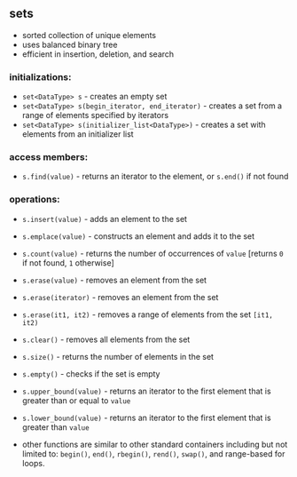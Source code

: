 ## sets

- sorted collection of unique elements
- uses balanced binary tree
- efficient in insertion, deletion, and search


### initializations:

- `set<DataType> s` - creates an empty set
- `set<DataType> s(begin_iterator, end_iterator)` - creates a set from a range of elements specified by iterators
- `set<DataType> s(initializer_list<DataType>)` - creates a set with elements from an initializer list


### access members:

- `s.find(value)` - returns an iterator to the element, or `s.end()` if not found


### operations:

- `s.insert(value)` - adds an element to the set
- `s.emplace(value)` - constructs an element and adds it to the set
- `s.count(value)` - returns the number of occurrences of `value` [returns `0` if not found, `1` otherwise]
- `s.erase(value)` - removes an element from the set
- `s.erase(iterator)` - removes an element from the set
- `s.erase(it1, it2)` - removes a range of elements from the set `[it1, it2)`
- `s.clear()` - removes all elements from the set
- `s.size()` - returns the number of elements in the set
- `s.empty()` - checks if the set is empty
- `s.upper_bound(value)` - returns an iterator to the first element that is greater than or equal to `value`
- `s.lower_bound(value)` - returns an iterator to the first element that is greater than `value`

- other functions are similar to other standard containers including but not limited to: `begin()`, `end()`, `rbegin()`, `rend()`, `swap()`, and range-based for loops.

